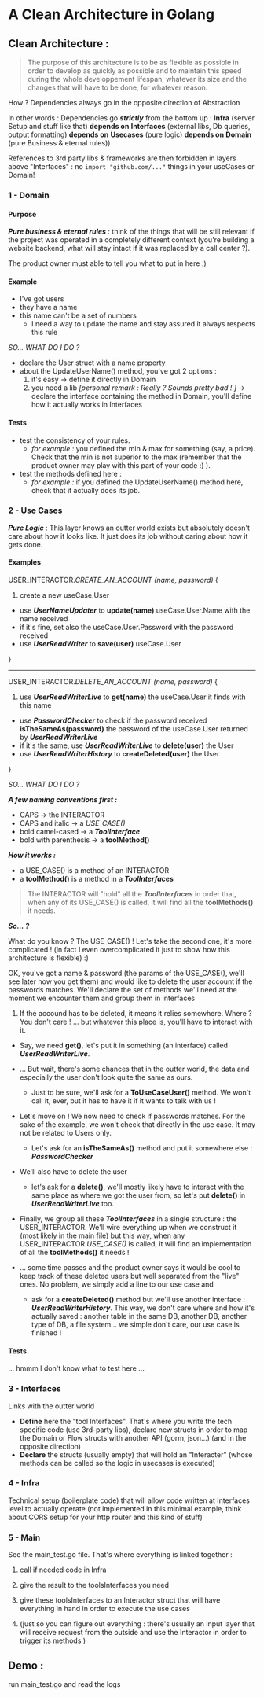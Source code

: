 # A Clean Architecture in Golang

## Clean Architecture :
> The purpose of this architecture is to be as flexible as possible in order to develop as quickly as possible and to maintain this speed during the whole developpement lifespan, whatever its size and the changes that will have to be done, for whatever reason.

How ? Dependencies always go in the opposite direction of Abstraction

In other words : Dependencies go ***strictly*** from the bottom up : **Infra** (server Setup and stuff like that) **depends on** **Interfaces** (external libs, Db queries, output formatting) **depends on** **Usecases** (pure logic) **depends on** **Domain** (pure Business & eternal rules))

References to 3rd party libs & frameworks are then forbidden in layers above "Interfaces" : no `import "github.com/..."` things in your useCases or Domain!

### 1 - Domain
#### Purpose
***Pure business & eternal rules*** : think of the things that will be still relevant if the project was operated in a completely different context (you're building a website backend, what will stay intact if it was replaced by a call center ?).

The product owner must able to tell you what to put in here :)

#### Example
- I've got users
- they have a name
- this name can't be a set of numbers
	- I need a way to update the name and stay assured it always respects this rule

*SO... WHAT DO I DO ?*
- declare the User struct with a name property
- about the UpdateUserName() method, you've got 2 options :
	1. it's easy -> define it directly in Domain
	2. you need a lib *[personal remark : Really ? Sounds pretty bad ! ]* -> declare the interface containing the method in Domain, you'll define how it actually works in Interfaces  

#### Tests
- test the consistency of your rules.
  - *for example :* you defined the min & max for something (say, a price). Check that the min is not superior to the max (remember that the product owner may play with this part of your code :) ).
- test the methods defined here :
  - *for example :* if you defined the UpdateUserName() method here, check that it actually does its job.

### 2 - Use Cases
***Pure Logic*** : This layer knows an outter world exists but absolutely doesn't care about how it looks like. It just does its job without caring about how it gets done.

#### Examples
USER_INTERACTOR.*CREATE_AN_ACCOUNT (name, password)* {
  1. create a new useCase.User
  - use ***UserNameUpdater*** to **update(name)** useCase.User.Name with the name received
  - if it's fine, set also the useCase.User.Password with the password received
  - use ***UserReadWriter*** to **save(user)** useCase.User

}

---
USER_INTERACTOR.*DELETE_AN_ACCOUNT (name, password)* {
1. use ***UserReadWriterLive*** to **get(name)** the useCase.User it finds with this name
- use ***PasswordChecker*** to check if the password received **isTheSameAs(password)** the password of the useCase.User returned by ***UserReadWriterLive***
- if it's the same, use ***UserReadWriterLive*** to **delete(user)** the User
- use ***UserReadWriterHistory*** to **createDeleted(user)** the User

}

*SO... WHAT DO I DO ?*

***A few naming conventions first :***
- CAPS -> the INTERACTOR
- CAPS and italic -> a *USE_CASE()*
- bold camel-cased -> a ***ToolInterface***
- bold with parenthesis -> a **toolMethod()**

***How it works :***
- a USE_CASE() is a method of an INTERACTOR
- a **toolMethod()** is a method in a  ***ToolInterfaces***
> The INTERACTOR will "hold" all the ***ToolInterfaces*** in order that, when any of its USE_CASE() is called, it will find all the **toolMethods()** it needs.

***So... ?***

What do you know ? The USE_CASE() ! Let's take the second one, it's more complicated ! (in fact I even overcomplicated it just to show how this architecture is flexible) :)

OK, you've got a name & password (the params of the USE_CASE(), we'll see later how you get them) and would like to delete the user account if the passwords matches. We'll declare the set of methods we'll need at the moment we encounter them and group them in interfaces

1. If the accound has to be deleted, it means it relies somewhere. Where ? You don't care ! ... but whatever this place is, you'll have to interact with it.
  - Say, we need **get()**, let's put it in something (an interface) called ***UserReadWriterLive***.
- ... But wait, there's some chances that in the outter world, the data and especially the user don't look quite the same as ours.
  - Just to be sure, we'll ask for a **ToUseCaseUser()** method. We won't call it, ever, but it has to have it if it wants to talk with us !
- Let's move on ! We now need to check if passwords matches. For the sake of the example, we won't check that directly in the use case. It may not be related to Users only.
  - Let's ask for an **isTheSameAs()** method and put it somewhere else : ***PasswordChecker***
- We'll also have to delete the user
  - let's ask for a **delete()**, we'll mostly likely have to interact with the same place as where we got the user from, so let's put **delete()** in ***UserReadWriterLive*** too.
- Finally, we group all these ***ToolInterfaces*** in a single structure : the USER_INTERACTOR. We'll wire everything up when we construct it (most likely in the main file) but this way, when any USER_INTERACTOR.*USE_CASE()* is called, it will find an implementation of all the **toolMethods()** it needs !

- ... some time passes and the product owner says it would be cool to keep track of these deleted users but well separated from the "live" ones. No problem, we simply add a line to our use case and
  - ask for a **createDeleted()** method but we'll use another interface : ***UserReadWriterHistory***. This way, we don't care where and how it's actually saved : another table in the same DB, another DB, another type of DB, a file system... we simple don't care, our use case is finished !

#### Tests

... hmmm I don't know what to test here ...

### 3 - Interfaces
Links with the outter world
- **Define** here the "tool Interfaces". That's where you write the tech specific code (use 3rd-party libs), declare new structs in order to map the Domain or Flow structs with another API (gorm, json...) (and in the opposite direction)
- **Declare** the structs (usually empty) that will hold an "Interacter" (whose methods can be called so the logic in usecases is executed)

### 4 - Infra
Technical setup (boilerplate code) that will allow code written at Interfaces level to actually operate
(not implemented in this minimal example, think about CORS setup for your http router and this kind of stuff)

### 5 - Main
See the main_test.go file.
That's where everything is linked together :
1. call if needed code in Infra

2. give the result to the toolsInterfaces you need

3. give these toolsInterfaces to an Interactor struct that will have everything in hand in order to execute the use cases

4. (just so you can figure out everything : there's usually an input layer that will receive request from the outside and use the Interactor in order to trigger its methods )



## Demo :
run main_test.go and read the logs
